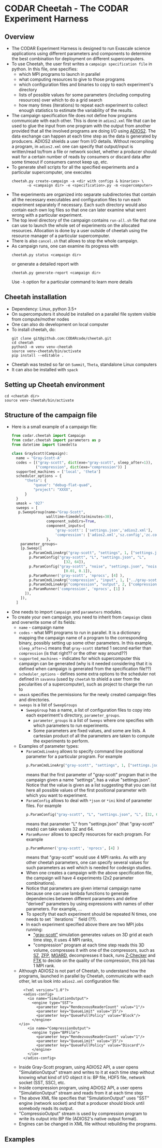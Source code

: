 # CODAR Cheetah - The CODAR Experiment Harness

## Overview
* The CODAR Experiment Harness is designed to run Exascale science applications
  using different parameters and components to determine the best combination
  for deployment on different supercomputers.
* To use Cheetah, the user first writes a `campaign specification file` in python.
  In this file, one specifies:
  * which MPI programs to launch in parallel
  * what computing resources to give to those programs
  * which configuration files and binaries to copy to each experiment's directory
  * lists of possible values for some parameters (including computing resources) over which to do a grid search
  * how many times (iterations) to repeat each experiment to collect enough statistics
    to estimate the variability of the results.
* The campaign specification file does not define how programs communicate with each other.
  This is done in `adios2.xml` file that can be used to glue the input from one program
  with the output from another provided that all the involved programs are doing I/O using [ADIOS2](https://adios2.readthedocs.io/en/latest/index.html).
  The data exchange can happen at each time step as the data is generated by producers.
  ADIOS2 shields a user from I/O details. Without recompiling a program, in `adios2.xml` one
  can specify that output/input is written/read to/from a file or network socket, whether a producer should wait
  for a certain number of reads by consumers or discard data after some timeout if consumers cannot keep up, etc.
* To generate shell scripts for all the specified experiments and a particular supercomputer,
  one executes  
  ```
  cheetah.py create-campaign -a <dir with configs & binaries> \
  	     -o <campaign dir> -e <specification>.py -m <supercomputer>
  ```  
* The experiments are organized into separate subdirectories that contain
  all the necessary executables and configuration files to run each experiment separately if necessary.
  Each such directory would also contain each own log files so that one can later examine what went
  wrong with a particular experiment.
* The top level directory of the campaign contains `run-all.sh` file that one can use to launch
  the whole set of experiments on the allocated resources. Allocation is done by a user outside of cheetah using
  the resource manager of a particular supercomputer.
* There is also `cancel.sh` that allows to stop the whole campaign.
* As campaign runs, one can examine its progress with
  ```
  cheetah.py status <campaign dir>
  ```
  or generate a detailed report with
  ```
  cheetah.py generate-report <campaign dir>
  ```
  Use `-h` option for a particular command to learn more details

## Cheetah installation
* Dependency: Linux, python 3.5+
* On supercomputers it should be installed on a parallel file system visible from compute/mother nodes
* One can also do development on local computer
* To install cheetah, do:
  ```
  git clone git@github.com:CODARcode/cheetah.git
  cd cheetah          
  python3 -m venv venv-cheetah
  source venv-cheetah/bin/activate
  pip install --editable .
  ```
* Cheetah was tested so far on `Summit`, `Theta`, standalone Linux computers
* It can also be installed with `spack`

## Setting up Cheetah environment
   ```
   cd <cheetah dir>
   source venv-cheetah/bin/activate
   ```

## Structure of the campaign file
* Here is a small example of a campaign file:
  ```python
  from codar.cheetah import Campaign
  from codar.cheetah import parameters as p
  from datetime import timedelta

  class GrayScott(Campaign):
    name = "Gray-Scott-A"
    codes = [("gray-scott", dict(exe="gray-scott", sleep_after=1)),
             ("compression", dict(exe="compression")) ]
    supported_machines = ['local', 'theta']
    scheduler_options = {
        "theta": {
            "queue": "debug-flat-quad",
            "project": "XXXX",
        }
    }
    umask = '027'
    sweeps = [
     p.SweepGroup(name="Gray-Scott",
                  walltime=timedelta(minutes=30),
                  component_subdirs=True,
                  component_inputs={
                      'gray-scott': ['settings.json','adios2.xml'],
                      'compression': ['adios2.xml','sz.config','zc.config']
                  },
      parameter_groups=
      [p.Sweep([
          p.ParamCmdLineArg("gray-scott", "settings", 1, ["settings.json"]),
          p.ParamConfig("gray-scott", "L", "settings.json", "L",
                          [32, 64]),
          p.ParamConfig("gray-scott", "noise", "settings.json", "noise",
                          [0.01, 0.1]),
          p.ParamRunner('gray-scott', 'nprocs', [4] ),
          p.ParamCmdLineArg("compression", "input", 1, ["../gray-scott/gs.bp"]),
          p.ParamCmdLineArg("compression", "output", 2, ["compression.bp"]),
          p.ParamRunner('compression', 'nprocs', [1] )          
        ]),
      ]),
    ]
  ```
* One needs to import `Campaign` and `parameters` modules.
* To create your own campaign, you need to inherit from `Campaign` class and overwrite some of its fields:
  - `name` - campaign name
  - `codes` - what MPI programs to run in parallel.
    It is a dictionary mapping the campaign name of a program to the corresponding binary,
    possibly setting up some other parameters. In this example, `sleep_after=1` means that
    `gray-scott` started 1 second earlier than `compression` (is that right?? or the other way around??)
  - `supported_machines` - indicates for which supercomputer this campaign can be generated (why is it needed considering
    that it is defined when campaign is generated from the specification file??)
  - `scheduler_options` - defines some extra options to the scheduler not defined in `savanna`
    (used by `cheetah` to shield a user from the pecularities of a supercomputer), such as project
    to charge the run to
  - `umask` specifies the permissions for the newly created campaign files and directories.
  - `sweeps` is a list of `SweepGroups`
    + `SweepGroup` has a  name, a list of configuration files to copy into each experiment's directory,
      `parameter_groups`.
      * `parameter_groups` is a list of `Sweeps` where one specifies with which parameters to run experiments.
      * Some parameters are fixed values, and some are lists. A cartesian product of all the parameters are taken
	to compute the experiments to perform.
  - Examples of parameter types:
    + `ParamCmdLineArg` allows to specify command line positional parameter for a particular program.
      For example
      ```python
      p.ParamCmdLineArg("gray-scott", "settings", 1, ["settings.json"])
      ```
      means that the first parameter of "gray-scott" program that in the campaign given a name "settings", has a value
      "settings.json". Notice that the value is given as a list suggesting that you can list here all possible values
      of the first positional parameter with which you want to experiment.	 
    + `ParamConfig` allows to deal with `*json` or `*ini` kind of parameter files.
      For example
      ```python
      p.ParamConfig("gray-scott", "L", "settings.json", "L", [32, 64])
      ```
      means that parameter "L" from "settings.json" (that "gray-scott" reads) can take values 32 and 64.
    + `ParamRunner` allows to specify resources for each program.
      For example
      ```python
      p.ParamRunner('gray-scott', 'nprocs', [4] )
      ```
      means that "gray-scott" would use 4 MPI ranks. As with any other cheetah parameters, one can specify several
      values for such parameters as well which is needed for codesign studies.
    + When one creates a campaign with the above specification file, the campaign will have 4 experiments (2x2 parameter combinations).
    + Notice that parameters are given internal campaign name because one can use lambda functions to generate dependencies
      between different parameters and define "derived" parameters by using expressions with names of other parameters.
      For example, ...
    + To specify that each experiment should be repeated N times, one needs to set ``iterations``` field (??).
    + In each experiment specified above there are two MPI jobs running:
      - ["gray-scott"](https://github.com/pnorbert/adiosvm/tree/master/Tutorial/gray-scott) simulation  generates values on 3D grid at each time step, it uses 4 MPI ranks,
      - "compression" program at each time step
      	reads this 3D volume, compresses it with one of the compressors, such as [SZ](https://www.mcs.anl.gov/~shdi/download/sz-download.html),
	[ZFP](https://github.com/LLNL/zfp), [MGARD](https://github.com/CODARcode/MGARD.git), decompresses it back,
	runs [Z-Checker](https://github.com/CODARcode/Z-checker) and [FTK](https://github.com/CODARcode/ftk) to decide on the quality of
      	the compression, this job has 1 MPI rank.
  - Although ADIOS2 is not part of Cheetah, to understand how the programs, launched in parallel by Cheetah, communicate with each other,
    let us look into `adios2.xml` configuration file:
    ```
      <?xml version="1.0"?>
      <adios-config>
        <io name="SimulationOutput">
    	  <engine type="SST">
      	    <parameter key="RendezvousReaderCount" value="1"/>
      	    <parameter key="QueueLimit" value="15"/>
      	    <parameter key="QueueFullPolicy" value="Block"/>
    	  </engine>
  	</io>                                                                                                                                                                              
        <io name="CompressionOutput">                                                                                                                                                      
          <engine type="BPFile">                                                                                                                                                           
            <parameter key="RendezvousReaderCount" value="1"/>                                                                                                                             
            <parameter key="QueueLimit" value="15"/>
            <parameter key="QueueFullPolicy" value="Discard"/>
          </engine>
        </io>
      </adios-config>
    ```
  - Inside Gray-Scott program, using ADIOS2 API, a user opens "SimulationOutput" stream and writes to it at each time step
    without knowing what kind of I/O object it is: BP file, HDF5 file,
    network socket (SST, SSC), etc.
  - Inside compression program, using ADIOS2 API, a user  opens "SimulationOutput" stream and reads from it at each time step
  - The above XML file specifies that  "SimulationOutput" uses "SST" engine (network socket) and that a producer should block until somebody reads its output.
  - "CompressioOutput" stream is used by compression program to write its output into BP file (ADIOS2's native output format).
  - Engines can be changed in XML file without rebuilding the programs.
## Examples
